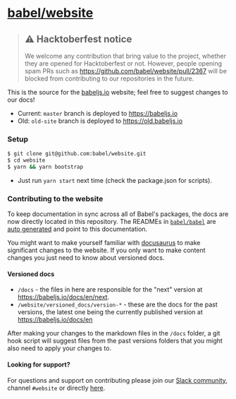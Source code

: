 # [babel/website](https://babeljs.io)

> ## :warning: Hacktoberfest notice
>
> We welcome any contribution that bring value to the project, whether they are opened for Hacktoberfest or not. However, people opening spam PRs such as https://github.com/babel/website/pull/2367 will be blocked from contributing to our repositories in the future.

This is the source for the [babeljs.io](https://babeljs.io) website; feel free to suggest changes to our docs!

- Current: `master` branch is deployed to https://babeljs.io
- Old: `old-site` branch is deployed to https://old.babeljs.io

### Setup

```bash
$ git clone git@github.com:babel/website.git
$ cd website
$ yarn && yarn bootstrap
```

- Just run `yarn start` next time (check the package.json for scripts).

### Contributing to the website

To keep documentation in sync across all of Babel's packages, the docs are now directly located in this repository. The READMEs in [`babel/babel`](https://github.com/babel/babel) are [auto generated](https://github.com/babel/babel/blob/master/scripts/generators/readmes.js) and point to this documentation.

You might want to make yourself familiar with [docusaurus](https://docusaurus.io/docs/en/installation) to make significant changes to the website. If you only want to make content changes you just need to know about versioned docs.

#### Versioned docs

- `/docs` - the files in here are responsible for the "next" version at https://babeljs.io/docs/en/next.
- `/website/versioned_docs/version-*` - these are the docs for the past versions, the latest one being the currently published version at https://babeljs.io/docs/en

After making your changes to the markdown files in the `/docs` folder, a git hook script will suggest files from the past versions folders that you might also need to apply your changes to.

#### Looking for support?

For questions and support on contributing please join our [Slack community](https://slack.babeljs.io/), channel `#website` or directly [here](https://babeljs.slack.com/messages/website).

